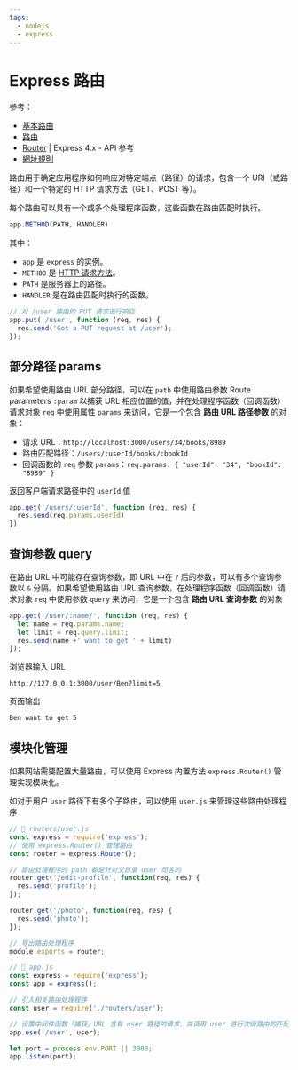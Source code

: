 ```yaml
---
tags:
  - nodejs
  - express
---
```

# Express 路由

参考：
* [基本路由](http://expressjs.com/zh-cn/starter/basic-routing.html)
* [路由](http://expressjs.com/zh-cn/guide/routing.html)
* [Router](http://expressjs.com/zh-cn/4x/api.html#router) | Express 4.x - API 参考
* [網址規則](https://www.jianguoyun.com/p/DYeMblkQjNDGBxj6vuID)

路由用于确定应用程序如何响应对特定端点（路径）的请求，包含一个 URI（或路径）和一个特定的 HTTP 请求方法（GET、POST 等）。

每个路由可以具有一个或多个处理程序函数，这些函数在路由匹配时执行。

```js
app.METHOD(PATH, HANDLER)
```

其中：

- `app` 是 `express` 的实例。
- `METHOD` 是 [HTTP 请求方法](http://en.wikipedia.org/wiki/Hypertext_Transfer_Protocol)。
- `PATH` 是服务器上的路径。
- `HANDLER` 是在路由匹配时执行的函数。

```js
// 对 /user 路由的 PUT 请求进行响应
app.put('/user', function (req, res) {
  res.send('Got a PUT request at /user');
});
```

## 部分路径 params
如果希望使用路由 URL 部分路径，可以在 `path` 中使用路由参数 Route parameters `:param` 以捕获 URL 相应位置的值，并在处理程序函数（回调函数）请求对象 `req` 中使用属性 `params` 来访问，它是一个包含 **路由 URL 路径参数** 的对象：

* 请求 URL：`http://localhost:3000/users/34/books/8989`
* 路由匹配路径：`/users/:userId/books/:bookId`
* 回调函数的 `req` 参数 `params`：`req.params: { "userId": "34", "bookId": "8989" }`

返回客户端请求路径中的 `userId` 值

```js
app.get('/users/:userId', function (req, res) {
  res.send(req.params.userId)
})
```

## 查询参数 query
在路由 URL 中可能存在查询参数，即 URL 中在 `?` 后的参数，可以有多个查询参数以 `&` 分隔。如果希望使用路由 URL 查询参数，在处理程序函数（回调函数）请求对象 `req` 中使用参数 `query` 来访问，它是一个包含 **路由 URL 查询参数** 的对象

```js
app.get('/user/:name/', function (req, res) {
  let name = req.params.name;
  let limit = req.query.limit;
  res.send(name +' want to get ' + limit)
});
```

浏览器输入 URL

```
http://127.0.0.1:3000/user/Ben?limit=5
```

页面输出

```html
Ben want to get 5
```

## 模块化管理
如果网站需要配置大量路由，可以使用 Express 内置方法 `express.Router()` 管理实现模块化。

如对于用户 `user` 路径下有多个子路由，可以使用 `user.js` 来管理这些路由处理程序

```js
// 📁 routers/user.js
const express = require('express');
// 使用 express.Router() 管理路由
const router = express.Router();

// 路由处理程序的 path 都是针对父目录 user 而言的
router.get('/edit-profile', function(req, res) {
  res.send('profile');
});

router.get('/photo', function(req, res) {
  res.send('photo');
});

// 导出路由处理程序
module.exports = router;
```

```js
// 📁 app.js
const express = require('express');
const app = express();

// 引入相关路由处理程序
const user = require('./routers/user');

// 设置中间件函数「捕获」URL 含有 user 路径的请求，并调用 user 进行次级路由的匹配处理
app.use('/user', user);

let port = process.env.PORT || 3000;
app.listen(port);
```